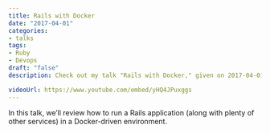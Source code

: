 ```yaml
---
title: Rails with Docker
date: "2017-04-01"
categories:
- talks
tags:
- Ruby
- Devops
draft: "false"
description: Check out my talk "Rails with Docker," given on 2017-04-01.

videoUrl: https://www.youtube.com/embed/yHQ4JPuxggs
---
```

In this talk, we’ll review how to run a Rails application (along with plenty
of other services) in a Docker-driven environment.
